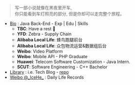 <!-- > 好记性不如烂博客 -->

<!-- Done is better than perfect. -->

> 写一部小说就像在黑夜里开车, <br/>你只能看到车灯照亮的部分, 但是你却可以走完整个旅程。

<!-- <br/><br/>—— E.L. Doctorow -->

- [Bio](https://github.com/IceHe/lib/blob/master/past/bio.md) : Java Back-End - Exp | Edu | Skills
    - **TBC**: Have a rest 🍷
    - **YFD**: Zebra - Supply Chain
    - **Alibaba Local Life**: 蜂鸟跑腿前台
    - **Alibaba Local Life**: 众包物流运营&数据组后台
    - **Weibo**: Video Platform
    - **Weibo**: Mobile API - PHP Graduate
    - **Huawei**: Telecom Software Customization - Java Intern.
    - **SCUT**: Software Engineering - C++ Bachelor
- [Library](https://icehe.xyz/#/) : i.e. Tech Blog - [repo](https://github.com/IceHe/lib)
- [Weibo @\_IceHe\_](https://weibo.com/icedes) : Daily Life Records

<!-- ### Hi there 👋 -->

<!--
**IceHe/IceHe** is a ✨ _special_ ✨ repository because its `README.md` (this file) appears on your GitHub profile.

Here are some ideas to get you started:

- 🔭 I’m currently working on ...
- 🌱 I’m currently learning ...
- 👯 I’m looking to collaborate on ...
- 🤔 I’m looking for help with ...
- 💬 Ask me about ...
- 📫 How to reach me: ...
- 😄 Pronouns: ...
- ⚡ Fun fact: ...
-->
